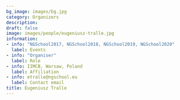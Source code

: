 ```yaml
---
bg_image: images/bg.jpg
category: Organizers
description: 
draft: false
image: images/people/eugeniusz-tralle.jpg
information:
- info: "NGSchool2017, NGSchool2018, NGSchool2019, NGSchool2020"
  label: Events
- info: "Organiser"
  label: Role
- info: IIMCB, Warsaw, Poland
  label: Affiliation
- info: etralle@ngschool.eu
  label: Contact email
title: Eugeniusz Tralle
---
```

